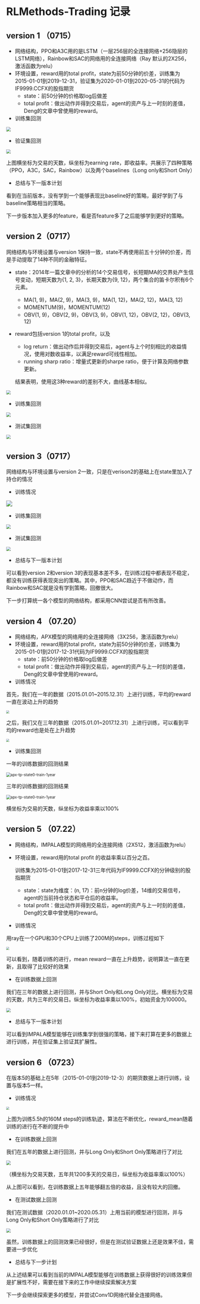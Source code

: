 # RLMethods-Trading 记录

## version 1 （0715）

- 网络结构，PPO和A3C用的是LSTM（一层256层的全连接网络+256隐层的LSTM网络），Rainbow和SAC的网络用的全连接网络（Ray 默认的2X256，激活函数为relu）
- 环境设置，reward用的total profit，state为前50分钟的价差，训练集为2015-01-01到2019-12-31，验证集为2020-01-01到2020-05-31的代码为IF9999.CCFX的股指期货
  - state：前50分钟的价格取log后做差
  - total profit：做出动作并得到交易后，agent的资产与上一时刻的差值，Deng的文章中曾使用的reward。
- 训练集回测

<img src="images/trading_profit_state0-tain.png" style="zoom:72%;" />

- 验证集回测

<img src="images/trading_profit_state0-eval.png" style="zoom:72%;" />

上图横坐标为交易的天数，纵坐标为earning rate，即收益率。共展示了四种策略（PPO，A3C，SAC，Rainbow）以及两个baselines（Long only和Short Only）



- 总结与下一版本计划

看到在当前版本，没有学到一个能够表现比baseline好的策略，最好学到了与baseline策略相当的策略。

下一步版本加入更多的feature，看是否feature多了之后能够学到更好的策略。

## version 2（0717）

网络结构与环境设置与version 1保持一致，state不再使用前五十分钟的价差，而是手动提取了14种不同的金融特征。

- state：2014年一篇文章中的分析的14个交易信号，长短期MA的交界处产生信号变动，短期天数为{1, 2, 3}，长期天数为{9, 12}，两个集合的笛卡尔积有6个元素。

  - MA(1, 9)，MA(2, 9)，MA(3, 9)，MA(1, 12)，MA(2, 12)，MA(3, 12)
  - MOMENTUM(9)，MOMENTUM(12)
  - OBV(1, 9)，OBV(2, 9)，OBV(3, 9)，OBV(1, 12)，OBV(2, 12)，OBV(3, 12)

- reward包括version 1的total profit，以及

  - log return：做出动作后并得到交易后，agent与上个时刻相比的收益情况，使用对数收益率，以满足reward可线性相加。
  - running sharp ratio：增量式更新的sharpe ratio，便于计算及网络参数更新。

  结果表明，使用这3种reward的差别不大，曲线基本相似。

<img src="images/state1-training.png" style="zoom:72%;" />

- 训练集回测

<img src="images/trading_profit_state1_train.png" style="zoom:72%;" />

- 测试集回测

<img src="images/trading_profit_state1_eval.png" style="zoom:72%;" />

## version 3（0717）

网络结构与环境设置与version 2一致，只是在verison2的基础上在state里加入了持仓的情况

- 训练情况

![](images/state2-training.png)

- 训练集回测

<img src="images/trading_profit_state2_train.png" style="zoom:72%;" />

- 测试集回测

<img src="images/trading_profit_state2_eval.png" style="zoom:72%;" />

- 总结与下一版本计划

可以看到version 2和version 3的表现基本差不多，在训练过程中都表现不稳定，都没有训练获得表现突出的策略。其中，PPO和SAC趋近于不做动作，而Rainbow和SAC就是没有学到策略，回撤很大。

下一步打算统一各个模型的网络结构，都采用CNN尝试是否有所改善。

## version 4 （07.20）

- 网络结构，APX模型的网络用的全连接网络（3X256，激活函数为relu）
- 环境设置，reward用的total profit，state为前50分钟的价差，训练集为2015-01-01到2017-12-31代码为IF9999.CCFX的股指期货
  - state：前50分钟的价格取log后做差
  - total profit：做出动作并得到交易后，agent的资产与上一时刻的差值，Deng的文章中曾使用的reward。
- 训练情况

首先，我们在一年的数据（2015.01.01~2015.12.31）上进行训练，平均的reward一直在波动上升的趋势

<img src="images/one-year-training-curve.png" style="zoom:50%;" />

之后，我们又在三年的数据（2015.01.01~2017.12.31）上进行训练，可以看到平均的reward也是处在上升趋势

<img src="images/3-year-training-curve.png" style="zoom:50%;" />

- 训练集回测

一年的训练数据的回测结果

<img src="images/apx-tp-state0-train-1year.png" alt="apx-tp-state0-train-1year" style="zoom:72%;" />

三年的训练数据的回测结果

<img src="images/apx-tp-state0-train-3years.png" alt="apx-tp-state0-train-1year" style="zoom:72%;" />

横坐标为交易的天数，纵坐标为收益率乘以100%

## version 5 （07.22）

- 网络结构，IMPALA模型的网络用的全连接网络（2X512，激活函数为relu）

- 环境设置，reward用的total profit 的收益率乘以百分之百。

  训练集为2015-01-01到2017-12-31三年代码为IF9999.CCFX的分钟级别的股指期货

  - state：state为维度：(n, 17)：前n分钟的log价差，14维的交易信号，agent的当前持仓状态和平仓后的收益率。
  - total profit：做出动作并得到交易后，agent的资产与上一时刻的差值，Deng的文章中曾使用的reward。

- 训练情况

用ray在一个GPU和30个CPU上训练了200M的steps，训练过程如下

<img src="images/impala-training-curve.png" style="zoom:50%;" />

可以看到，随着训练的进行，mean reward一直在上升趋势，说明算法一直在更新，且取得了比较好的效果

- 在训练数据上回测

我们在三年的数据上进行回测，并与Short Only和Long Only对比。横坐标为交易的天数，共为三年的交易日。纵坐标为收益率乘以100%，初始资金为100000。

<img src="images/trading_profit_impala.png" style="zoom:72%;" />

- 总结与下一版本计划

可以看到IMPALA模型能够在训练集学到很强的策略，接下来打算在更多的数据上进行训练，并在验证集上验证其扩展性。

## version 6 （0723）

在版本5的基础上在5年（2015-01-01到2019-12-3）的期货数据上进行训练，设置与版本5一样。

- 训练情况

<img src="images/impala-training-curve-5years.png" style="zoom:50%;" />

上图为训练5.5h的160M steps的训练轨迹，算法在不断优化，reward_mean随着训练的进行在不断的提升中

- 在训练数据上回测

我们在五年的数据上进行回测，并与Long Only和Short Only策略进行了对比

<img src="images/trading_profit_impala_train-5years.png" style="zoom:72%;" />

​			（横坐标为交易天数，五年共1200多天的交易日，纵坐标为收益率乘以100%）

从上图可以看到，在训练数据上五年能够翻五倍的收益，且没有较大的回撤。

- 在测试数据上回测

我们在测试数据（2020.01.01~2020.05.31）上用当前的模型进行回测，并与Long Only和Short Only策略进行了对比

<img src="images/trading_profit_impala_eval.png" style="zoom:72%;" />

虽然，训练数据上的回测效果已经很好，但是在测试验证数据上还是效果不佳，需要进一步优化

- 总结与下一步计划

从上述结果可以看到当前的IMPALA模型能够在训练数据上获得很好的训练效果但是扩展性不好，需要在接下来的工作中继续探索解决方案

下一步会继续探索更多的模型，并尝试Conv1D网络代替全连接网络。